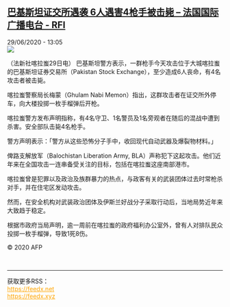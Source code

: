 <!--1593435382000-->
[巴基斯坦证交所遇袭 6人遇害4枪手被击毙 – 法国国际广播电台 - RFI](http://www.rfi.fr//cn/contenu/20200629-%E5%B7%B4%E5%9F%BA%E6%96%AF%E5%9D%A6%E8%AF%81%E4%BA%A4%E6%89%80%E9%81%87%E8%A2%AD-6%E4%BA%BA%E9%81%87%E5%AE%B34%E6%9E%AA%E6%89%8B%E8%A2%AB%E5%87%BB%E6%AF%99)
------

<div>29/06/2020 - 13:05</div><img src="https://s.rfi.fr/media/display/552c2c2e-ba00-11ea-aeca-005056bff430/w:310/p:16x9/int0016b.200629190502.jpg"><div class="t-content__body u-clearfix"><div class="m-interstitial"></div><p>（法新社喀拉蚩29日电）    巴基斯坦警方表示，一群枪手今天攻击位于大城喀拉蚩的巴基斯坦证券交易所（Pakistan Stock Exchange），至少造成6人丧命，有4名攻击者被击毙。</p><p>    喀拉蚩警察局长梅蒙（Ghulam Nabi Memon）指出，这群攻击者在证交所外停车，向大楼投掷一枚手榴弹后开枪。</p><p>    喀拉蚩警方发布声明指称，有4名守卫、1名警员及1名旁观者在随后的混战中遭到杀害。安全部队击毙4名枪手。</p><p>    警方声明表示：「警方从这些恐怖分子手中，收回现代自动武器及爆裂物材料。」</p><p>    俾路支解放军（Balochistan Liberation Army, BLA）声称犯下这起攻击。他们近年来在全国攻击一连串备受关注的目标，包括在喀拉蚩这座南部港市。</p><p>    喀拉蚩曾是犯罪以及政治及族群暴力的热点，与政客有关的武装团体过去时常枪杀对手，并在住宅区发动攻击。</p><p>    然而，在安全机构对武装政治团体及伊斯兰好战分子采取行动后，当地局势近年来大致趋于稳定。</p><p>    根据市政府当局声明，逾一周前在喀拉蚩的政府福利办公室外，曾有人对排队民众投掷一枚手榴弹，导致1死8伤。</p><p class="t-copyright">© 2020 AFP</p>        </div><br><hr><div>获取更多RSS：<br><a href="https://feedx.net" style="color:orange" target="_blank">https://feedx.net</a> <br><a href="https://feedx.xyz" style="color:orange" target="_blank">https://feedx.xyz</a><br></div>

